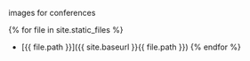 images for conferences

{% for file in site.static_files %}
* [{{ file.path }}]({{ site.baseurl }}{{ file.path }})
{% endfor %}
